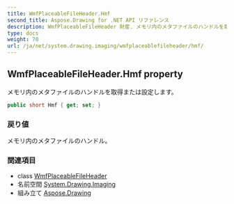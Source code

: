 ```yaml
---
title: WmfPlaceableFileHeader.Hmf
second_title: Aspose.Drawing for .NET API リファレンス
description: WmfPlaceableFileHeader 財産. メモリ内のメタファイルのハンドルを取得または設定します
type: docs
weight: 70
url: /ja/net/system.drawing.imaging/wmfplaceablefileheader/hmf/
---
```

## WmfPlaceableFileHeader.Hmf property

メモリ内のメタファイルのハンドルを取得または設定します。

```csharp
public short Hmf { get; set; }
```

### 戻り値

メモリ内のメタファイルのハンドル。

### 関連項目

* class [WmfPlaceableFileHeader](../)
* 名前空間 [System.Drawing.Imaging](../../wmfplaceablefileheader/)
* 組み立て [Aspose.Drawing](../../../)


